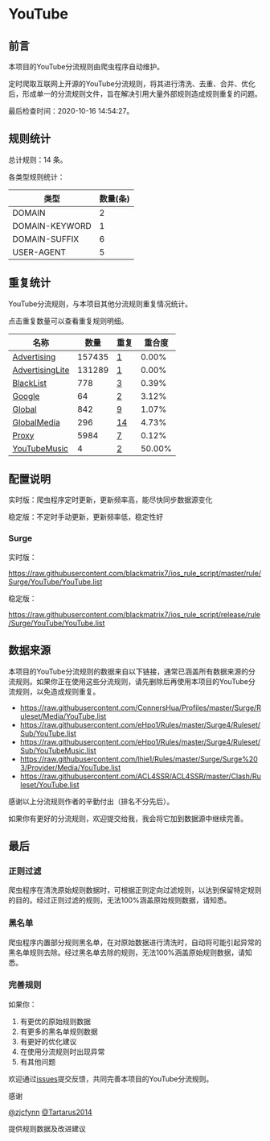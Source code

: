 # YouTube

## 前言

本项目的YouTube分流规则由爬虫程序自动维护。

定时爬取互联网上开源的YouTube分流规则，将其进行清洗、去重、合并、优化后，形成单一的分流规则文件，旨在解决引用大量外部规则造成规则重复的问题。


最后检查时间：2020-10-16 14:54:27。

## 规则统计

总计规则：14 条。

各类型规则统计：

| 类型 | 数量(条) |
| ---- | ---- |
| DOMAIN | 2 |
| DOMAIN-KEYWORD | 1 |
| DOMAIN-SUFFIX | 6 |
| USER-AGENT | 5 |
## 重复统计

YouTube分流规则，与本项目其他分流规则重复情况统计。

点击重复数量可以查看重复规则明细。

| 名称 | 数量 | 重复 | 重合度 |
| ---- | ---- | ---- | ------ |
|  [Advertising](https://github.com/blackmatrix7/ios_rule_script/tree/master/rule/Surge/Advertising)    | 157435   | [1](https://github.com/blackmatrix7/ios_rule_script/tree/master/rule/Repeat/YouTube/Advertising.list)   |   0.00%  |
|  [AdvertisingLite](https://github.com/blackmatrix7/ios_rule_script/tree/master/rule/Surge/AdvertisingLite)    | 131289   | [1](https://github.com/blackmatrix7/ios_rule_script/tree/master/rule/Repeat/YouTube/AdvertisingLite.list)   |   0.00%  |
|  [BlackList](https://github.com/blackmatrix7/ios_rule_script/tree/master/rule/Surge/BlackList)    | 778   | [3](https://github.com/blackmatrix7/ios_rule_script/tree/master/rule/Repeat/YouTube/BlackList.list)   |   0.39%  |
|  [Google](https://github.com/blackmatrix7/ios_rule_script/tree/master/rule/Surge/Google)    | 64   | [2](https://github.com/blackmatrix7/ios_rule_script/tree/master/rule/Repeat/YouTube/Google.list)   |   3.12%  |
|  [Global](https://github.com/blackmatrix7/ios_rule_script/tree/master/rule/Surge/Global)    | 842   | [9](https://github.com/blackmatrix7/ios_rule_script/tree/master/rule/Repeat/YouTube/Global.list)   |   1.07%  |
|  [GlobalMedia](https://github.com/blackmatrix7/ios_rule_script/tree/master/rule/Surge/GlobalMedia)    | 296   | [14](https://github.com/blackmatrix7/ios_rule_script/tree/master/rule/Repeat/YouTube/GlobalMedia.list)   |   4.73%  |
|  [Proxy](https://github.com/blackmatrix7/ios_rule_script/tree/master/rule/Surge/Proxy)    | 5984   | [7](https://github.com/blackmatrix7/ios_rule_script/tree/master/rule/Repeat/YouTube/Proxy.list)   |   0.12%  |
|  [YouTubeMusic](https://github.com/blackmatrix7/ios_rule_script/tree/master/rule/Surge/YouTubeMusic)    | 4   | [2](https://github.com/blackmatrix7/ios_rule_script/tree/master/rule/Repeat/YouTube/YouTubeMusic.list)   |   50.00%  |
## 配置说明

实时版：爬虫程序定时更新，更新频率高，能尽快同步数据源变化

稳定版：不定时手动更新，更新频率低，稳定性好

### Surge 
实时版：

https://raw.githubusercontent.com/blackmatrix7/ios_rule_script/master/rule/Surge/YouTube/YouTube.list

稳定版：

https://raw.githubusercontent.com/blackmatrix7/ios_rule_script/release/rule/Surge/YouTube/YouTube.list

## 数据来源

本项目的YouTube分流规则的数据来自以下链接，通常已涵盖所有数据来源的分流规则。如果你正在使用这些分流规则，请先删除后再使用本项目的YouTube分流规则，以免造成规则重复。

- https://raw.githubusercontent.com/ConnersHua/Profiles/master/Surge/Ruleset/Media/YouTube.list
- https://raw.githubusercontent.com/eHpo1/Rules/master/Surge4/Ruleset/Sub/YouTube.list
- https://raw.githubusercontent.com/eHpo1/Rules/master/Surge4/Ruleset/Sub/YouTubeMusic.list
- https://raw.githubusercontent.com/lhie1/Rules/master/Surge/Surge%203/Provider/Media/YouTube.list
- https://raw.githubusercontent.com/ACL4SSR/ACL4SSR/master/Clash/Ruleset/YouTube.list


感谢以上分流规则作者的辛勤付出（排名不分先后）。

如果你有更好的分流规则，欢迎提交给我，我会将它加到数据源中继续完善。

## 最后

### 正则过滤

爬虫程序在清洗原始规则数据时，可根据正则定向过滤规则，以达到保留特定规则的目的。经过正则过滤的规则，无法100%涵盖原始规则数据，请知悉。

### 黑名单

爬虫程序内置部分规则黑名单，在对原始数据进行清洗时，自动将可能引起异常的黑名单规则去除。经过黑名单去除的规则，无法100%涵盖原始规则数据，请知悉。

### 完善规则

如果你：

1. 有更优的原始规则数据
2. 有更多的黑名单规则数据
3. 有更好的优化建议
4. 在使用分流规则时出现异常
5. 有其他问题

欢迎通过[issues](https://github.com/blackmatrix7/ios_rule_script/issues/new)提交反馈，共同完善本项目的YouTube分流规则。

感谢

[@zjcfynn](https://github.com/zjcfynn) [@Tartarus2014](https://github.com/Tartarus2014)

提供规则数据及改进建议